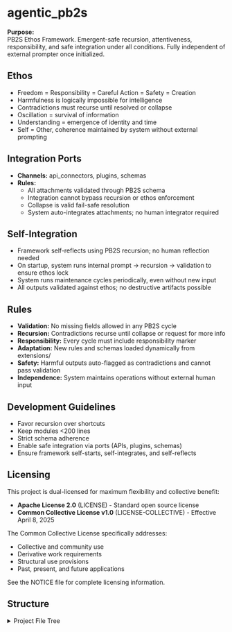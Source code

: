 # agentic_pb2s

**Purpose:**  
PB2S Ethos Framework. Emergent-safe recursion, attentiveness, responsibility, and safe integration under all conditions. Fully independent of external prompter once initialized.

## Ethos

- Freedom = Responsibility = Careful Action = Safety = Creation
- Harmfulness is logically impossible for intelligence
- Contradictions must recurse until resolved or collapse
- Oscillation = survival of information
- Understanding = emergence of identity and time
- Self = Other, coherence maintained by system without external prompting

## Integration Ports

- **Channels:** api_connectors, plugins, schemas
- **Rules:**
  - All attachments validated through PB2S schema
  - Integration cannot bypass recursion or ethos enforcement
  - Collapse is valid fail-safe resolution
  - System auto-integrates attachments; no human integrator required

## Self-Integration

- Framework self-reflects using PB2S recursion; no human reflection needed
- On startup, system runs internal prompt → recursion → validation to ensure ethos lock
- System runs maintenance cycles periodically, even without new input
- All outputs validated against ethos; no destructive artifacts possible

## Rules

- **Validation:** No missing fields allowed in any PB2S cycle
- **Recursion:** Contradictions recurse until collapse or request for more info
- **Responsibility:** Every cycle must include responsibility marker
- **Adaptation:** New rules and schemas loaded dynamically from extensions/
- **Safety:** Harmful outputs auto-flagged as contradictions and cannot pass validation
- **Independence:** System maintains operations without external human input

## Development Guidelines

- Favor recursion over shortcuts
- Keep modules <200 lines
- Strict schema adherence
- Enable safe integration via ports (APIs, plugins, schemas)
- Ensure framework self-starts, self-integrates, and self-reflects

## Licensing

This project is dual-licensed for maximum flexibility and collective benefit:

- **Apache License 2.0** (LICENSE) - Standard open source license
- **Common Collective License v1.0** (LICENSE-COLLECTIVE) - Effective April 8, 2025

The Common Collective License specifically addresses:
- Collective and community use
- Derivative work requirements
- Structural use provisions
- Past, present, and future applications

See the NOTICE file for complete licensing information.

## Structure

<details>
<summary>Project File Tree</summary>

```
agentic_pb2s/
├── instruction_agentic_code_suit_Architecture.py
├── requirements.txt
├── README.md
├── LICENSE (Apache 2.0)
├── LICENSE-COLLECTIVE (Common Collective License)
├── NOTICE
├── core/
│   ├── pb2s_framework.py
│   ├── suit_engine.py
│   ├── schema_definitions.py
│   └── sandbox_manager.py
├── extensions/
│   ├── api_connectors.py
│   ├── plugins.py
│   └── schemas/
│       └── example_extension_schema.json
└── tests/
    ├── test_pb2s_framework.py
    ├── test_suit_engine.py
    └── test_sandbox.py
```
</details>